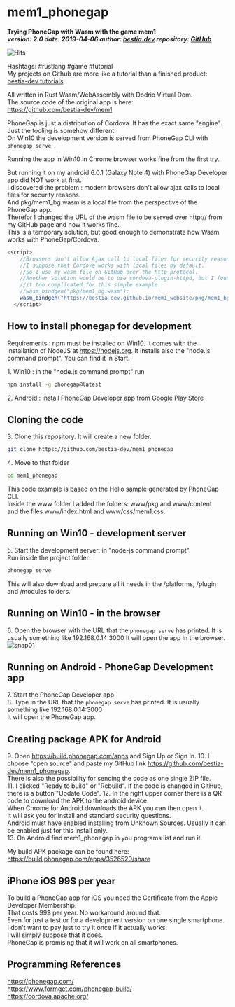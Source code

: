 # mem1_phonegap

**Trying PhoneGap with Wasm with the game mem1**  
***version: 2.0  date: 2019-04-06 author: [bestia.dev](https://bestia.dev) repository: [GitHub](https://github.com/bestia-dev/mem1_phonegap)***  

![Hits](https://bestia.dev/webpage_hit_counter/get_svg_image/741924057.svg)

Hashtags: #rustlang #game #tutorial  
My projects on Github are more like a tutorial than a finished product: [bestia-dev tutorials](https://github.com/bestia-dev/tutorials_rust_wasm).

All written in Rust Wasm/WebAssembly with Dodrio Virtual Dom.  
The source code of the original app is here:  
<https://github.com/bestia-dev/mem1>  
  
PhoneGap is just a distribution of Cordova. It has the exact same "engine". Just the tooling is somehow different.  
On Win10 the development version is served from PhoneGap CLI with `phonegap serve`.  
  
Running the app in Win10 in Chrome browser works fine from the first try.  
  
But running it on my android 6.0.1 (Galaxy Note 4) with PhoneGap Developer app did NOT work at first.  
I discovered the problem : modern browsers don't allow ajax calls to local files for security reasons.  
And pkg/mem1_bg.wasm is a local file from the perspective of the PhoneGap app.  
Therefor I changed the URL of the wasm file to be served over http:// from my GitHub page and now it works fine.  
This is a temporary solution, but good enough to demonstrate how Wasm works with PhoneGap/Cordova.

```javascript
<script>
    //Browsers don't allow Ajax call to local files for security reasons. 
    //I suppose that Cordova works with local files by default.
    //So I use my wasm file on GitHub over the http protocol.
    //Another solution would be to use cordova-plugin-httpd, but I found 
    //it too complicated for this simple example.
    //wasm_bindgen("pkg/mem1_bg.wasm");
    wasm_bindgen("https://bestia-dev.github.io/mem1_website/pkg/mem1_bg.wasm");
  </script>
```
  
## How to install phonegap for development

Requirements : npm must be installed on Win10. It comes with the installation of NodeJS at <https://nodejs.org>.
It installs also the "node.js command prompt". You can find it in Start.  

1\. Win10 : in the "node.js command prompt" run

```bash
npm install -g phonegap@latest
```

2\. Android : install PhoneGap Developer app from Google Play Store

## Cloning the code

3\. Clone this repository. It will create a new folder.

```bash
git clone https://github.com/bestia-dev/mem1_phonegap
```

4\. Move to that folder

```bash
cd mem1_phonegap
```

This code example is based on the Hello sample generated by PhoneGap CLI.  
Inside the www folder I added the folders: www/pkg and www/content  
and the files www/index.html and www/css/mem1.css.  

## Running on Win10 - development server

5\. Start the development server: in "node-js command prompt".  
Run inside the project folder:

```bash
phonegap serve
```

This will also download and prepare all it needs in the /platforms, /plugin and /modules folders.

## Running on Win10 - in the browser

6\. Open the browser with the URL that the `phonegap serve` has printed. It is usually something like 192.168.0.14:3000
It will open the app in the browser.  
![snap01](https://user-images.githubusercontent.com/31509965/55587238-181e8200-5755-11e9-88eb-f8fb62be581e.png)

## Running on Android - PhoneGap Development app

7\. Start the PhoneGap Developer app  
8\. Type in the URL that the `phonegap serve` has printed. It is usually something like 192.168.0.14:3000  
It will open the PhoneGap app.  

## Creating package APK for Android

9\. Open <https://build.phonegap.com/apps> and Sign Up or Sign In.
10\. I choose "open source" and paste my GitHub link <https://github.com/bestia-dev/mem1_phonegap>.  
There is also the possibility for sending the code as one single ZIP file.  
11\. I clicked "Ready to build" or "Rebuild". If the code is changed in GitHub, there is a button "Update Code".
12\. In the right upper corner there is a QR code to download the APK to the android device.  
When Chrome for Android downloads the APK you can then open it.  
It will ask you for install and standard security questions.  
Android must have enabled installing from Unknown Sources. Usually it can be enabled just for this install only.  
13\. On Android find mem1_phonegap in you programs list and run it.  
  
My build APK package can be found here:  
<https://build.phonegap.com/apps/3526520/share>  

## iPhone iOS 99$ per year

To build a PhoneGap app for iOS you need the Certificate from the Apple Developer Membership.  
That costs 99$ per year. No workaround around that.  
Even for just a test or for a development version on one single smartphone.  
I don't want to pay just to try it once if it actually works.  
I will simply suppose that it does.  
PhoneGap is promising that it will work on all smartphones.

## Programming References

<https://phonegap.com/>  
<https://www.formget.com/phonegap-build/>  
<https://cordova.apache.org/>
